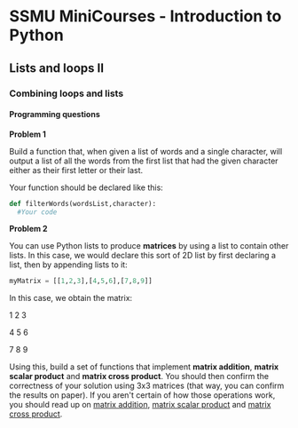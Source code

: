 # SSMU MiniCourses - Introduction to Python

## Lists and loops II

### Combining loops and lists

#### Programming questions

__Problem 1__

Build a function that, when given a list of words and a single character, will output a list of all the words from the first list that had the given character either as their first letter or their last.

Your function should be declared like this:

```python
def filterWords(wordsList,character):
  #Your code
```

__Problem 2__

You can use Python lists to produce __matrices__ by using a list to contain other lists. In this case, we would declare this sort of 2D list by first declaring a list, then by appending lists to it:

```python
myMatrix = [[1,2,3],[4,5,6],[7,8,9]]
```

In this case, we obtain the matrix:

1 2 3

4 5 6

7 8 9

Using this, build a set of functions that implement __matrix addition__, __matrix scalar product__ and __matrix cross product__. You should then confirm the correctness of your solution using 3x3 matrices (that way, you can confirm the results on paper). If you aren't certain of how those operations work, you should read up on [matrix addition](https://en.wikipedia.org/wiki/Matrix_addition), [matrix scalar product]() and [matrix cross product]().

